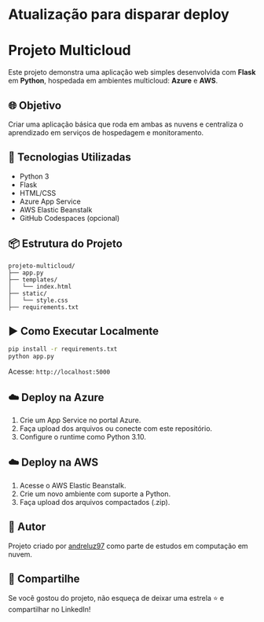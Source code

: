 # Atualização para disparar deploy
# Projeto Multicloud

Este projeto demonstra uma aplicação web simples desenvolvida com **Flask** em **Python**, hospedada em ambientes multicloud: **Azure** e **AWS**.

## 🌐 Objetivo
Criar uma aplicação básica que roda em ambas as nuvens e centraliza o aprendizado em serviços de hospedagem e monitoramento.

## 🚀 Tecnologias Utilizadas
- Python 3
- Flask
- HTML/CSS
- Azure App Service
- AWS Elastic Beanstalk
- GitHub Codespaces (opcional)

## 📦 Estrutura do Projeto
```
projeto-multicloud/
├── app.py
├── templates/
│   └── index.html
├── static/
│   └── style.css
├── requirements.txt
```

## ▶️ Como Executar Localmente
```bash
pip install -r requirements.txt
python app.py
```
Acesse: `http://localhost:5000`

## ☁️ Deploy na Azure
1. Crie um App Service no portal Azure.
2. Faça upload dos arquivos ou conecte com este repositório.
3. Configure o runtime como Python 3.10.

## ☁️ Deploy na AWS
1. Acesse o AWS Elastic Beanstalk.
2. Crie um novo ambiente com suporte a Python.
3. Faça upload dos arquivos compactados (.zip).

## 👤 Autor
Projeto criado por [andreluz97](https://github.com/andreluz97) como parte de estudos em computação em nuvem.

## 📢 Compartilhe
Se você gostou do projeto, não esqueça de deixar uma estrela ⭐ e compartilhar no LinkedIn!
